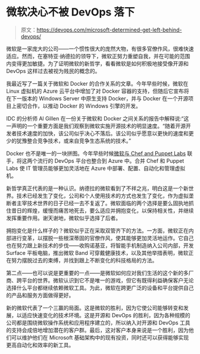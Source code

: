 # 微软决心不被 DevOps 落下

> 原文：<https://devops.com/microsoft-determined-get-left-behind-devops/>

微软是一家庞大的公司——一个惯性很大的庞然大物，有很多官僚作风，很难快速适应。然而，在塞特亚·纳德拉的领导下，微软正努力重塑自我，并在可能的范围内变得更加敏捷。为了证明微软的新哲学，看看微软是如何积极地接受像开源和 DevOps 这样过去被视为贱民的概念的。

我最近写了一篇关于微软和 Docker 的合作关系的文章。今年早些时候，微软在 Linux 虚拟机的 Azure 云平台中增加了对 Docker 容器的支持，但随后它宣布将在下一版本的 Windows Server 中原生支持 Docker，并与 Docker 在一个开源项目上密切合作，以推动 Docker 的 Windows 引擎的开发。

IDC 的分析师 Al Gillen 在一份关于微软和 Docker 之间关系的报告中解释说:“这一声明的一个重要方面是我们观察到微软实施开源技术的明显速度。“随着开源开发者技术速度的加快，该公司似乎决心不落后。该公司似乎愿意以更快的速度和更少的犹豫整合竞争技术，或来自竞争生态系统的技术。”

Docker 也不是唯一的一块拼图。今年早些时候[微软与 Chef and Puppet Labs](https://devops.com/features/microsoft-bridges-gap-azure-devops/) 联手，将这两个流行的 DevOps 平台也整合到 Azure 中。合并 Chef 和 Puppet Labs 使 IT 管理员能够更加灵活地在 Azure 中部署、配置、自动化和管理虚拟机。

新哲学真正代表的是一种认识。纳德拉的微软看到了不祥之兆，明白这是一个新世界。技术已经发生了变化，公司和个人使用技术的方式也发生了变化，作为虚拟垄断者主宰技术世界的日子已经一去不复返了。微软面临的两个选择是要么固执地抓住昔日的辉煌，缓慢而痛苦地死去，要么适应并拥抱变化，以保持相关性，并继续发挥重要作用。谢天谢地，微软似乎选择了后者。

拥抱变化是什么样子的？微软似乎正在采取双管齐下的方法。一方面，微软正在内部进行变革，以摆脱一些根深蒂固的官僚作风，使其能够更加灵活地运作。它自己也在努力跟上新技术的步伐——收购诺基亚，将智能手机制造纳入公司内部，开发 Surface 平板电脑，推出微软 Band 可穿戴健康技术，以及其他举措表明，微软正在努力摆脱过去的束缚，并找到跟上不断变化的科技格局的方法。

第二点——也可以说是更重要的一点——是微软如何应对我们生活的这个新的多厂商、跨平台的世界。微软认识到它不是唯一的游戏，但它有既得利益确保客户无论选择什么平台都继续依赖微软工具。为此，微软在跨更广泛的设备和平台提供自己的产品和服务方面做得更好。

新的微软代表了一个三赢的局面。这是微软的胜利，因为它使公司能够转变和发展，以适应快速变化的技术环境。这是开源和 DevOps 的胜利，因为各种规模的公司都是围绕微软操作系统和应用程序建立的，所以纳入对开源和 DevOps 工具的支持会成倍地增加潜在的客户群。最后，这对客户本身来说是一个胜利，因为他们可以维护他们在 Microsoft 基础架构中的现有投资，同时还可以获得能够实现更高自动化和效率的新工具。